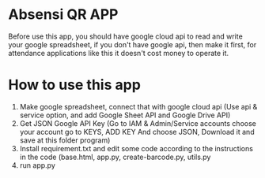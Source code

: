 # Absensi QR APP
Before use this app, you should have google cloud api to read and write your google spreadsheet, if you don't have google api, then make it first, for attendance applications like this it doesn't cost money to operate it.

# How to use this app
1. Make google spreadsheet, connect that with google cloud api (Use api & service option, and add Google Sheet API and Google Drive API)
2. Get JSON Google API Key (Go to IAM & Admin/Service accounts choose your account go  to KEYS, ADD KEY And choose JSON, Download it and save at this folder program)
3. Install requirement.txt and edit some code according to the instructions in the code (base.html, app.py, create-barcode.py, utils.py
4. run app.py

